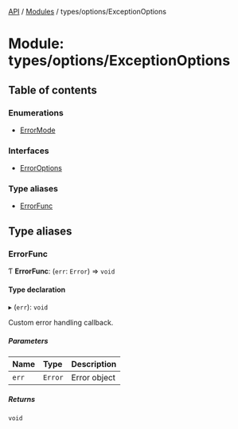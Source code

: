 [API](API/index.md)  / [Modules](API/index.md) / types/options/ExceptionOptions

# Module: types/options/ExceptionOptions

## Table of contents

### Enumerations

- [ErrorMode](ErrorMode.md)

### Interfaces

- [ErrorOptions](types_options_ExceptionOptions.ErrorOptions.md)

### Type aliases

- [ErrorFunc](types_options_ExceptionOptions.md#errorfunc)

## Type aliases

### ErrorFunc

Ƭ **ErrorFunc**: (`err`: `Error`) => `void`

#### Type declaration

▸ (`err`): `void`

Custom error handling callback.

##### Parameters

| Name | Type | Description |
| :------ | :------ | :------ |
| `err` | `Error` | Error object |

##### Returns

`void`
